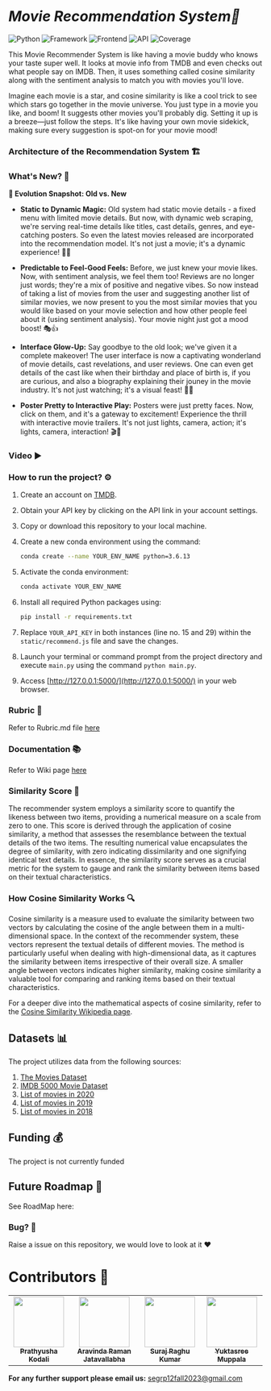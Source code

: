 # <i>Movie Recommendation System🎥 </i>
![Python](https://img.shields.io/badge/Python-3.6.13-blueviolet)
![Framework](https://img.shields.io/badge/Framework-Flask-red)
![Frontend](https://img.shields.io/badge/Frontend-HTML/CSS/JS-green)
![API](https://img.shields.io/badge/API-TMDB-fcba03)
![Coverage](https://img.shields.io/badge/coverage-97%25-brightgreen)

This Movie Recommender System is like having a movie buddy who knows your taste super well. It looks at movie info from TMDB and even checks out what people say on IMDB. Then, it uses something called cosine similarity along with the sentiment analysis to match you with movies you'll love.

Imagine each movie is a star, and cosine similarity is like a cool trick to see which stars go together in the movie universe. You just type in a movie you like, and boom! It suggests other movies you'll probably dig. Setting it up is a breeze—just follow the steps. It's like having your own movie sidekick, making sure every suggestion is spot-on for your movie mood!
    


### Architecture of the Recommendation System 🏗️

### What's New? 🤔
**🔄 Evolution Snapshot: Old vs. New**
- **Static to Dynamic Magic:** Old system had static movie details - a fixed menu with limited movie details. But now, with dynamic web scraping, we're serving real-time details like titles, cast details, genres, and eye-catching posters. So even the latest movies released are incorporated into the recommendation model. It's not just a movie; it's a dynamic experience! 🍿✨

- **Predictable to Feel-Good Feels:** Before, we just knew your movie likes. Now, with sentiment analysis, we feel them too! Reviews are no longer just words; they're a mix of positive and negative vibes. So now instead of taking a list of movies from the user and suggesting another list of similar movies, we now present to you the most similar movies that you would like based on your movie selection and how other people feel about it (using sentiment analysis). Your movie night just got a mood boost! 🎭👍

- **Interface Glow-Up:** Say goodbye to the old look; we've given it a complete makeover! The user interface is now a captivating wonderland of movie details, cast revelations, and user reviews. One can even get details of the cast like when their birthday and place of birth is, if you are curious, and also a biography explaining their jouney in the movie industry. It's not just watching; it's a visual feast! 🎨👀

- **Poster Pretty to Interactive Play:** Posters were just pretty faces. Now, click on them, and it's a gateway to excitement! Experience the thrill with interactive movie trailers. It's not just lights, camera, action; it's lights, camera, interaction! 🎬🔗



### Video ▶️ 





### How to run the project? ⚙️

1. Create an account on [TMDB](https://www.themoviedb.org/).

2. Obtain your API key by clicking on the API link in your account settings.

3. Copy or download this repository to your local machine.

4. Create a new conda environment using the command:

    ```bash
    conda create --name YOUR_ENV_NAME python=3.6.13
    ```

5. Activate the conda environment:

    ```bash
    conda activate YOUR_ENV_NAME
    ```

6. Install all required Python packages using:

    ```bash
    pip install -r requirements.txt
    ```

7. Replace `YOUR_API_KEY` in both instances (line no. 15 and 29) within the `static/recommend.js` file and save the changes.

8. Launch your terminal or command prompt from the project directory and execute `main.py` using the command `python main.py`.

9. Access [http://127.0.0.1:5000/](http://127.0.0.1:5000/) in your web browser.






### Rubric 📝
Refer to Rubric.md file [here](https://github.com/kgudipe/SE_PROJ/blob/main/Project2/Rubrics.md)

### Documentation 📚
Refer to Wiki page [here](https://github.com/git-ankit/MovieRecommender/wiki/Documentation)



### Similarity Score 📏
The recommender system employs a similarity score to quantify the likeness between two items, providing a numerical measure on a scale from zero to one. This score is derived through the application of cosine similarity, a method that assesses the resemblance between the textual details of the two items. The resulting numerical value encapsulates the degree of similarity, with zero indicating dissimilarity and one signifying identical text details. In essence, the similarity score serves as a crucial metric for the system to gauge and rank the similarity between items based on their textual characteristics.

### How Cosine Similarity Works 🔍

Cosine similarity is a measure used to evaluate the similarity between two vectors by calculating the cosine of the angle between them in a multi-dimensional space. In the context of the recommender system, these vectors represent the textual details of different movies. The method is particularly useful when dealing with high-dimensional data, as it captures the similarity between items irrespective of their overall size. A smaller angle between vectors indicates higher similarity, making cosine similarity a valuable tool for comparing and ranking items based on their textual characteristics.

For a deeper dive into the mathematical aspects of cosine similarity, refer to the [Cosine Similarity Wikipedia page](https://en.wikipedia.org/wiki/Cosine_similarity).

## Datasets 📊

The project utilizes data from the following sources:

1. [The Movies Dataset](https://www.kaggle.com/rounakbanik/the-movies-dataset)
2. [IMDB 5000 Movie Dataset](https://www.kaggle.com/carolzhangdc/imdb-5000-movie-dataset)
3. [List of movies in 2020](https://en.wikipedia.org/wiki/List_of_American_films_of_2020)
4. [List of movies in 2019](https://en.wikipedia.org/wiki/List_of_American_films_of_2019)
5. [List of movies in 2018](https://en.wikipedia.org/wiki/List_of_American_films_of_2018)


## Funding 💰
The project is not currently funded

## Future Roadmap 🌠

See RoadMap here:

### Bug? 🐛
Raise a issue on this repository, we would love to look at it ❤️

# Contributors 👥
  <table>
  <tr>
    <td align="center"><a href="https://github.com/prathyu99"><img src="https://avatars.githubusercontent.com/u/33190791?v=4" width="100px;" alt=""/><br /><sub><b>Prathyusha Kodali</b></sub></a></td>
    <td align="center"><a href="https://github.com/aravinda-1402"><img src="https://avatars.githubusercontent.com/u/71303848?v=4" width="100px;" alt=""/><br /><sub><b>Aravinda Raman Jatavallabha</b></sub></a><br /></td>
    <td align="center"><a href="https://github.com/SurajRKU"><img src="https://avatars.githubusercontent.com/u/53537228?v=4" width="100px;" alt=""/><br /><sub><b>Suraj Raghu Kumar</b></sub></a><br /></td>
    <td align="center"><a href="https://github.com/yuktasree"><img src="https://avatars.githubusercontent.com/u/64723066?v=4" width="100px;" alt=""/><br /><sub><b>Yuktasree Muppala</b></sub></a><br /></td>
  </tr>
</table>

**For any further support please email us:** segrp12fall2023@gmail.com 




